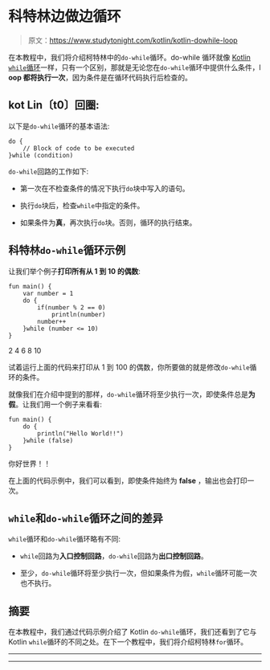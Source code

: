 # 科特林边做边循环

> 原文：<https://www.studytonight.com/kotlin/kotlin-dowhile-loop>

在本教程中，我们将介绍柯特林中的`do-while`循环。do-while 循环就像 [Kotlin `while`循环](https://www.studytonight.com/kotlin/kotlin-while-loop)一样，只有一个区别，那就是无论您在`do-while`循环中提供什么条件，l **oop 都将执行一次**，因为条件是在循环代码执行后检查的。

## kot Lin〔t0〕回圈:

以下是`do-while`循环的基本语法:

```
do {
    // Block of code to be executed
}while (condition)
```

`do-while`回路的工作如下:

*   第一次在不检查条件的情况下执行`do`块中写入的语句。

*   执行`do`块后，检查`while`中指定的条件。

*   如果条件为**真**，再次执行`do`块。否则，循环的执行结束。

## 科特林`do-while`循环示例

让我们举个例子**打印所有从 1 到 10 的偶数**:

```
fun main() {
    var number = 1
    do {
        if(number % 2 == 0)
            println(number)
        number++
    }while (number <= 10)
}
```

2
4
6
8
10

试着运行上面的代码来打印从 1 到 100 的偶数，你所要做的就是修改`do-while`循环的条件。

就像我们在介绍中提到的那样，`do-while`循环将至少执行一次，即使条件总是**为假**。让我们用一个例子来看看:

```
fun main() {
    do {
        println("Hello World!!")
    }while (false)
}
```

你好世界！！

在上面的代码示例中，我们可以看到，即使条件始终为 **false** ，输出也会打印一次。

## `while`和`do-while`循环之间的差异

`while`循环和`do-while`循环略有不同:

*   `while`回路为**入口控制回路**，`do-while`回路为**出口控制回路**。

*   至少，`do-while`循环将至少执行一次，但如果条件为假，`while`循环可能一次也不执行。

## 摘要

在本教程中，我们通过代码示例介绍了 Kotlin `do-while`循环，我们还看到了它与 Kotlin `while`循环的不同之处。在下一个教程中，我们将介绍柯特林`for`循环。

* * *

* * *